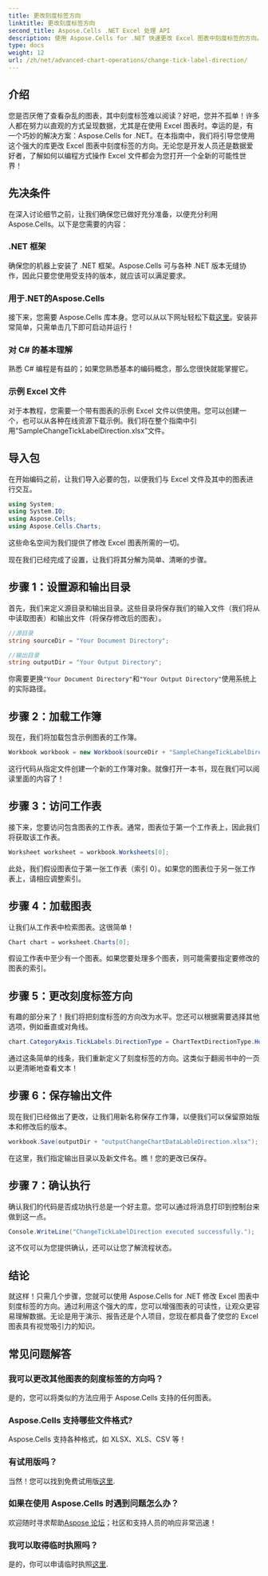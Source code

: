 ```yaml
---
title: 更改刻度标签方向
linktitle: 更改刻度标签方向
second_title: Aspose.Cells .NET Excel 处理 API
description: 使用 Aspose.Cells for .NET 快速更改 Excel 图表中刻度标签的方向。按照本指南进行无缝实施。
type: docs
weight: 12
url: /zh/net/advanced-chart-operations/change-tick-label-direction/
---
```

## 介绍

您是否厌倦了查看杂乱的图表，其中刻度标签难以阅读？好吧，您并不孤单！许多人都在努力以直观的方式呈现数据，尤其是在使用 Excel 图表时。幸运的是，有一个巧妙的解决方案：Aspose.Cells for .NET。在本指南中，我们将引导您使用这个强大的库更改 Excel 图表中刻度标签的方向。无论您是开发人员还是数据爱好者，了解如何以编程方式操作 Excel 文件都会为您打开一个全新的可能性世界！

## 先决条件

在深入讨论细节之前，让我们确保您已做好充分准备，以便充分利用 Aspose.Cells。以下是您需要的内容：

### .NET 框架

确保您的机器上安装了 .NET 框架。Aspose.Cells 可与各种 .NET 版本无缝协作，因此只要您使用受支持的版本，就应该可以满足要求。

### 用于.NET的Aspose.Cells

接下来，您需要 Aspose.Cells 库本身。您可以从以下网址轻松下载[这里](https://releases.aspose.com/cells/net/)。安装非常简单，只需单击几下即可启动并运行！

### 对 C# 的基本理解

熟悉 C# 编程是有益的；如果您熟悉基本的编码概念，那么您很快就能掌握它。 

### 示例 Excel 文件

对于本教程，您需要一个带有图表的示例 Excel 文件以供使用。您可以创建一个，也可以从各种在线资源下载示例。我们将在整个指南中引用“SampleChangeTickLabelDirection.xlsx”文件。

## 导入包

在开始编码之前，让我们导入必要的包，以便我们与 Excel 文件及其中的图表进行交互。

```csharp
using System;
using System.IO;
using Aspose.Cells;
using Aspose.Cells.Charts;
```

这些命名空间为我们提供了修改 Excel 图表所需的一切。 

现在我们已经完成了设置，让我们将其分解为简单、清晰的步骤。

## 步骤 1：设置源和输出目录

首先，我们来定义源目录和输出目录。这些目录将保存我们的输入文件（我们将从中读取图表）和输出文件（将保存修改后的图表）。

```csharp
//源目录
string sourceDir = "Your Document Directory";

//输出目录
string outputDir = "Your Output Directory";
```

你需要更换`"Your Document Directory"`和`"Your Output Directory"`使用系统上的实际路径。 

## 步骤 2：加载工作簿

现在，我们将加载包含示例图表的工作簿。 

```csharp
Workbook workbook = new Workbook(sourceDir + "SampleChangeTickLabelDirection.xlsx");
```

这行代码从指定文件创建一个新的工作簿对象。就像打开一本书，现在我们可以阅读里面的内容了！

## 步骤 3：访问工作表

接下来，您要访问包含图表的工作表。通常，图表位于第一个工作表上，因此我们将获取该工作表。

```csharp
Worksheet worksheet = workbook.Worksheets[0];
```

此处，我们假设图表位于第一张工作表（索引 0）。如果您的图表位于另一张工作表上，请相应调整索引。 

## 步骤 4：加载图表

让我们从工作表中检索图表。这很简单！

```csharp
Chart chart = worksheet.Charts[0];
```

假设工作表中至少有一个图表。如果您要处理多个图表，则可能需要指定要修改的图表的索引。

## 步骤 5：更改刻度标签方向

有趣的部分来了！我们将把刻度标签的方向改为水平。您还可以根据需要选择其他选项，例如垂直或对角线。

```csharp
chart.CategoryAxis.TickLabels.DirectionType = ChartTextDirectionType.Horizontal;
```

通过这条简单的线条，我们重新定义了刻度标签的方向。这类似于翻阅书中的一页以更清晰地查看文本！

## 步骤 6：保存输出文件

现在我们已经做出了更改，让我们用新名称保存工作簿，以便我们可以保留原始版本和修改后的版本。

```csharp
workbook.Save(outputDir + "outputChangeChartDataLableDirection.xlsx");
```

在这里，我们指定输出目录以及新文件名。瞧！您的更改已保存。

## 步骤 7：确认执行

确认我们的代码是否成功执行总是一个好主意。您可以通过将消息打印到控制台来做到这一点。

```csharp
Console.WriteLine("ChangeTickLabelDirection executed successfully.");
```

这不仅可以为您提供确认，还可以让您了解流程状态。 

## 结论

就这样！只需几个步骤，您就可以使用 Aspose.Cells for .NET 修改 Excel 图表中刻度标签的方向。通过利用这个强大的库，您可以增强图表的可读性，让观众更容易理解数据。无论是用于演示、报告还是个人项目，您现在都具备了使您的 Excel 图表具有视觉吸引力的知识。

## 常见问题解答

### 我可以更改其他图表的刻度标签的方向吗？  
是的，您可以将类似的方法应用于 Aspose.Cells 支持的任何图表。

### Aspose.Cells 支持哪些文件格式?  
Aspose.Cells 支持各种格式，如 XLSX、XLS、CSV 等！

### 有试用版吗？  
当然！您可以找到免费试用版[这里](https://releases.aspose.com/).

### 如果在使用 Aspose.Cells 时遇到问题怎么办？  
欢迎随时寻求帮助[Aspose 论坛](https://forum.aspose.com/c/cells/9)；社区和支持人员的响应非常迅速！

### 我可以取得临时执照吗？  
是的，你可以申请临时执照[这里](https://purchase.aspose.com/temporary-license/).